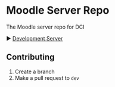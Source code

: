 # Moodle Server Repo
The Moodle server repo for DCI

▶️ [Development Server](https://dev.education.digitalcareerinstitute.de/)

## Contributing
1. Create a branch
2. Make a pull request to `dev`
